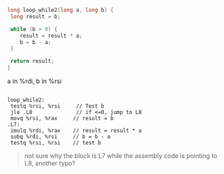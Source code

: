 
```c
long loop_while2(long a, long b) {
 long result = b;

 while (b > 0) {
    result = result * a;
    b = b - a;
 }

 return result;
}
```

a in %rdi, b in %rsi
```assembly

loop_while2:
 testq %rsi, %rsi     // Test b
 jle .L8              // if <=0, jump to L8
 movq %rsi, %rax     // result = b
.L7:
 imulq %rdi, %rax    // result = result * a
 subq %rdi, %rsi     // b = b - a
 testq %rsi, %rsi    // test b
```

> not sure why the block is L7 while the assembly code is pointing to L8,
> another typo?